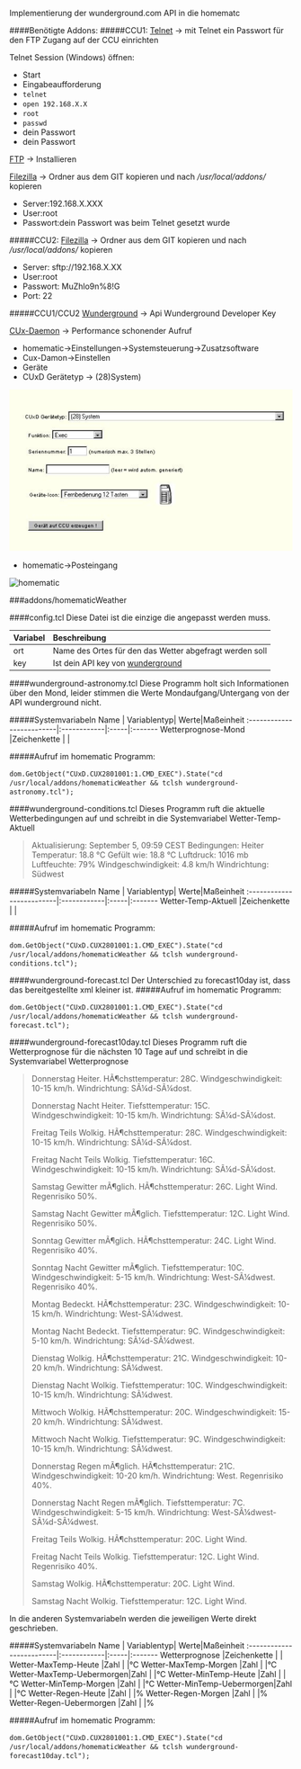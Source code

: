 Implementierung der wunderground.com API in die homematc

####Benötigte Addons:
#####CCU1:
[Telnet](http://www.homematic-inside.de/software/addons/item/telnet-dienst) -> mit Telnet ein Passwort für den FTP Zugang auf der CCU einrichten

Telnet Session (Windows) öffnen:

*   Start
*   Eingabeaufforderung
*   `telnet`
*   `open 192.168.X.X`
*   `root`
*   `passwd`
*   dein Passwort
*   dein Passwort

[FTP](http://www.homematic-inside.de/software/addons/item/ftp) -> Installieren

[Filezilla](https://filezilla-project.org/) -> Ordner aus dem GIT kopieren und nach */usr/local/addons/* kopieren

*   Server:192.168.X.XXX
*   User:root
*   Passwort:dein Passwort was beim Telnet gesetzt wurde

#####CCU2:
[Filezilla](https://filezilla-project.org/) -> Ordner aus dem GIT kopieren und nach */usr/local/addons/* kopieren

*   Server: sftp://192.168.X.XX
*   User:root
*   Passwort: MuZhlo9n%8!G
*   Port: 22

#####CCU1/CCU2
[Wunderground](http://deutsch.wunderground.com/weather/api/) -> Api Wunderground Developer Key

[CUx-Daemon](http://www.homematic-inside.de/software/cuxdaemon) -> Performance schonender Aufruf

*   homematic->Einstellungen->Systemsteuerung->Zusatzsoftware
*   Cux-Damon->Einstellen
*   Geräte
*   CUxD Gerätetyp -> (28)System) 

![CuxD](https://github.com/nleutner/homematicWeather/blob/develop/addons/homematicWeather/doc/images/Cux%20Exec.jpg?raw=true)

*   homematic->Posteingang  

![homematic](https://raw.github.com/nleutner/homematicWeather/develop/addons/homematicWeather/doc/images/Cux%20CCU.gif)



###addons/homematicWeather





####config.tcl
Diese Datei ist die einzige die angepasst werden muss.

 Variabel                 |Beschreibung                                                                |
:-------------------------|:---------------------------------------------------------------------------|
ort                       |Name des Ortes für den das Wetter abgefragt werden soll                     |
key                       |Ist dein API key von [wunderground](http://api.wunderground.com/weather/api/)




####wunderground-astronomy.tcl
Diese Programm holt sich Informationen über den Mond, leider stimmen die Werte Mondaufgang/Untergang von der API wunderground nicht.

#####Systemvariabeln
 Name                     | Variablentyp| Werte|Maßeinheit
:-------------------------|:------------|:-----|:-------
Wetterprognose-Mond       |Zeichenkette |      |

#####Aufruf im homematic Programm:
```
dom.GetObject("CUxD.CUX2801001:1.CMD_EXEC").State("cd /usr/local/addons/homematicWeather && tclsh wunderground-astronomy.tcl");
```





####wunderground-conditions.tcl
Dieses Programm ruft die aktuelle Wetterbedingungen auf und schreibt in die Systemvariabel Wetter-Temp-Aktuell
> Aktualisierung: September 5, 09:59 CEST Bedingungen: Heiter Temperatur: 18.8 °C Gefült wie: 18.8 °C Luftdruck: 1016 mb Luftfeuchte: 79% Windgeschwindigkeit: 4.8 km/h Windrichtung: Südwest


#####Systemvariabeln
 Name                     | Variablentyp| Werte|Maßeinheit
:-------------------------|:------------|:-----|:-------
Wetter-Temp-Aktuell       |Zeichenkette |      |

#####Aufruf im homematic Programm:
```
dom.GetObject("CUxD.CUX2801001:1.CMD_EXEC").State("cd /usr/local/addons/homematicWeather && tclsh wunderground-conditions.tcl");
```





####wunderground-forecast.tcl
Der Unterschied zu forecast10day ist, dass das bereitgestellte xml kleiner ist.
#####Aufruf im homematic Programm:
```
dom.GetObject("CUxD.CUX2801001:1.CMD_EXEC").State("cd /usr/local/addons/homematicWeather && tclsh wunderground-forecast.tcl");
```





####wunderground-forecast10day.tcl
Dieses Programm ruft die Wetterprognose für die nächsten 10 Tage auf und schreibt in die Systemvariabel Wetterprognose
> Donnerstag Heiter. HÃ¶chsttemperatur: 28C. Windgeschwindigkeit: 10-15 km/h. Windrichtung: SÃ¼d-SÃ¼dost.
>
>Donnerstag Nacht Heiter. Tiefsttemperatur: 15C. Windgeschwindigkeit: 10-15 km/h. Windrichtung: SÃ¼d-SÃ¼dost.
>
>Freitag Teils Wolkig. HÃ¶chsttemperatur: 28C. Windgeschwindigkeit: 10-15 km/h. Windrichtung: SÃ¼d-SÃ¼dost.
>
>Freitag Nacht Teils Wolkig. Tiefsttemperatur: 16C. Windgeschwindigkeit: 10-15 km/h. Windrichtung: SÃ¼d-SÃ¼dost.
>
>Samstag Gewitter mÃ¶glich. HÃ¶chsttemperatur: 26C. Light Wind. Regenrisiko 50%.
>
>Samstag Nacht Gewitter mÃ¶glich. Tiefsttemperatur: 12C. Light Wind. Regenrisiko 50%.
>
>Sonntag Gewitter mÃ¶glich. HÃ¶chsttemperatur: 24C. Light Wind. Regenrisiko 40%.
>
>Sonntag Nacht Gewitter mÃ¶glich. Tiefsttemperatur: 10C. Windgeschwindigkeit: 5-15 km/h. Windrichtung: West-SÃ¼dwest. Regenrisiko 40%.
>
>Montag Bedeckt. HÃ¶chsttemperatur: 23C. Windgeschwindigkeit: 10-15 km/h. Windrichtung: West-SÃ¼dwest.
>
>Montag Nacht Bedeckt. Tiefsttemperatur: 9C. Windgeschwindigkeit: 5-10 km/h. Windrichtung: SÃ¼d-SÃ¼dwest.
>
>Dienstag Wolkig. HÃ¶chsttemperatur: 21C. Windgeschwindigkeit: 10-20 km/h. Windrichtung: SÃ¼dwest.
>
>Dienstag Nacht Wolkig. Tiefsttemperatur: 10C. Windgeschwindigkeit: 10-15 km/h. Windrichtung: SÃ¼dwest.
>
>Mittwoch Wolkig. HÃ¶chsttemperatur: 20C. Windgeschwindigkeit: 15-20 km/h. Windrichtung: SÃ¼dwest.
>
>Mittwoch Nacht Wolkig. Tiefsttemperatur: 9C. Windgeschwindigkeit: 10-15 km/h. Windrichtung: SÃ¼dwest.
>
>Donnerstag Regen mÃ¶glich. HÃ¶chsttemperatur: 21C. Windgeschwindigkeit: 10-20 km/h. Windrichtung: West. Regenrisiko 40%.
>
>Donnerstag Nacht Regen mÃ¶glich. Tiefsttemperatur: 7C. Windgeschwindigkeit: 5-15 km/h. Windrichtung: West-SÃ¼dwest-SÃ¼d-SÃ¼dwest.
>
>Freitag Teils Wolkig. HÃ¶chsttemperatur: 20C. Light Wind.
>
>Freitag Nacht Teils Wolkig. Tiefsttemperatur: 12C. Light Wind. Regenrisiko 40%.
>
>Samstag Wolkig. HÃ¶chsttemperatur: 20C. Light Wind.
>
>Samstag Nacht Wolkig. Tiefsttemperatur: 12C. Light Wind.

In die anderen Systemvariabeln werden die jeweiligen Werte direkt geschrieben.

#####Systemvariabeln
 Name                     | Variablentyp| Werte|Maßeinheit
:-------------------------|:------------|:-----|:-------
Wetterprognose            |Zeichenkette |      |
Wetter-MaxTemp-Heute      |Zahl         |      |°C
Wetter-MaxTemp-Morgen     |Zahl         |      |°C
Wetter-MaxTemp-Uebermorgen|Zahl         |      |°C
Wetter-MinTemp-Heute      |Zahl         |      |°C
Wetter-MinTemp-Morgen     |Zahl         |      |°C
Wetter-MinTemp-Uebermorgen|Zahl         |      |°C
Wetter-Regen-Heute        |Zahl         |      |%
Wetter-Regen-Morgen       |Zahl         |      |%
Wetter-Regen-Uebermorgen  |Zahl         |      |%

#####Aufruf im homematic Programm:
```
dom.GetObject("CUxD.CUX2801001:1.CMD_EXEC").State("cd /usr/local/addons/homematicWeather && tclsh wunderground-forecast10day.tcl");
```